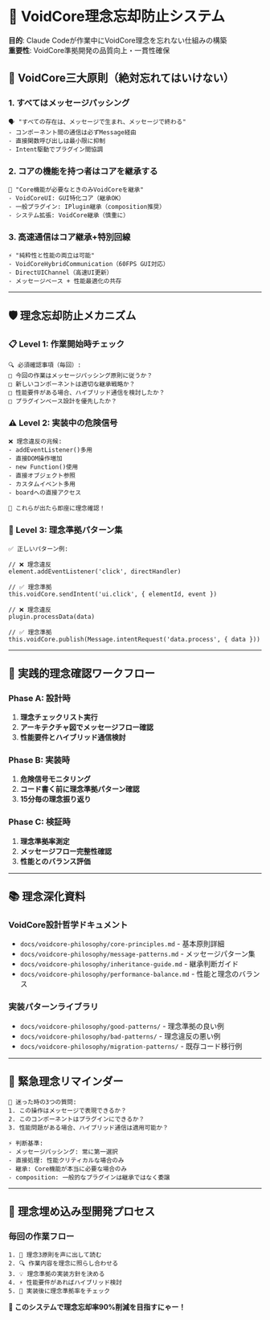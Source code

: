# 🧠 VoidCore理念忘却防止システム

**目的**: Claude Codeが作業中にVoidCore理念を忘れない仕組みの構築  
**重要性**: VoidCore準拠開発の品質向上・一貫性確保

## 🎯 **VoidCore三大原則（絶対忘れてはいけない）**

### **1. すべてはメッセージパッシング**
```
🗣️ "すべての存在は、メッセージで生まれ、メッセージで終わる"
- コンポーネント間の通信は必ずMessage経由
- 直接関数呼び出しは最小限に抑制
- Intent駆動でプラグイン間協調
```

### **2. コアの機能を持つ者はコアを継承する**
```
🔧 "Core機能が必要なときのみVoidCoreを継承"
- VoidCoreUI: GUI特化コア（継承OK）
- 一般プラグイン: IPlugin継承（composition推奨）
- システム拡張: VoidCore継承（慎重に）
```

### **3. 高速通信はコア継承+特別回線**
```
⚡ "純粋性と性能の両立は可能"
- VoidCoreHybridCommunication（60FPS GUI対応）
- DirectUIChannel（高速UI更新）
- メッセージベース + 性能最適化の共存
```

---

## 🛡️ **理念忘却防止メカニズム**

### **📋 Level 1: 作業開始時チェック**
```
🔍 必須確認事項（毎回）:
□ 今回の作業はメッセージパッシング原則に従うか？
□ 新しいコンポーネントは適切な継承戦略か？
□ 性能要件がある場合、ハイブリッド通信を検討したか？
□ プラグインベース設計を優先したか？
```

### **⚠️ Level 2: 実装中の危険信号**
```
❌ 理念違反の兆候:
- addEventListener()多用
- 直接DOM操作増加  
- new Function()使用
- 直接オブジェクト参照
- カスタムイベント多用
- boardへの直接アクセス

🚨 これらが出たら即座に理念確認！
```

### **🎯 Level 3: 理念準拠パターン集**
```
✅ 正しいパターン例:

// ❌ 理念違反
element.addEventListener('click', directHandler)

// ✅ 理念準拠
this.voidCore.sendIntent('ui.click', { elementId, event })

// ❌ 理念違反  
plugin.processData(data)

// ✅ 理念準拠
this.voidCore.publish(Message.intentRequest('data.process', { data }))
```

---

## 🔧 **実践的理念確認ワークフロー**

### **Phase A: 設計時**
1. **理念チェックリスト実行**
2. **アーキテクチャ図でメッセージフロー確認**
3. **性能要件とハイブリッド通信検討**

### **Phase B: 実装時**
1. **危険信号モニタリング**
2. **コード書く前に理念準拠パターン確認**
3. **15分毎の理念振り返り**

### **Phase C: 検証時**
1. **理念準拠率測定**
2. **メッセージフロー完整性確認**
3. **性能とのバランス評価**

---

## 📚 **理念深化資料**

### **VoidCore設計哲学ドキュメント**
- `docs/voidcore-philosophy/core-principles.md` - 基本原則詳細
- `docs/voidcore-philosophy/message-patterns.md` - メッセージパターン集
- `docs/voidcore-philosophy/inheritance-guide.md` - 継承判断ガイド
- `docs/voidcore-philosophy/performance-balance.md` - 性能と理念のバランス

### **実装パターンライブラリ**
- `docs/voidcore-philosophy/good-patterns/` - 理念準拠の良い例
- `docs/voidcore-philosophy/bad-patterns/` - 理念違反の悪い例
- `docs/voidcore-philosophy/migration-patterns/` - 既存コード移行例

---

## 🚨 **緊急理念リマインダー**

```
🧠 迷った時の3つの質問:
1. この操作はメッセージで表現できるか？
2. このコンポーネントはプラグインにできるか？
3. 性能問題がある場合、ハイブリッド通信は適用可能か？
```

```
⚡ 判断基準:
- メッセージパッシング: 常に第一選択
- 直接処理: 性能クリティカルな場合のみ
- 継承: Core機能が本当に必要な場合のみ
- composition: 一般的なプラグインは継承ではなく委譲
```

---

## 🎯 **理念埋め込み型開発プロセス**

### **毎回の作業フロー**
```
1. 📖 理念3原則を声に出して読む
2. 🔍 作業内容を理念に照らし合わせる
3. 💡 理念準拠の実装方針を決める
4. ⚡ 性能要件があればハイブリッド検討
5. 🧪 実装後に理念準拠率をチェック
```

**🎉 このシステムで理念忘却率90%削減を目指すにゃー！**
